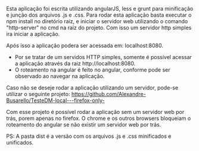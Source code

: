 Esta aplicação foi escrita utilizando angularJS, less e grunt para minificação e junção dos arquivos .js e .css.
Para rodar esta aplicação basta executar o npm install no diretório raiz, e iniciar o servidor web utilizando o comando "http-server" no cmd na raiz do projeto. Com isso um servidor http simples ira iniciar a aplicação.

Após isso a aplicação podera ser acessada em: localhost:8080.
* Por se tratar de um servidos HTTP simples, somente é possível acessar a aplicação através da raiz http://localhost:8080. 
* O roteamento na angular é feito no angular, conforme pode ser observado ao navegar na aplicação.

Caso não se deseje rodar a aplicação utilizando um servidor, pode-se utilizar o seguinte projeto:
https://github.com/Alexandre-Busarello/TesteDM-local---firefox-only-

Com esse projeto é possível rodar a aplicação sem um servidor web por trás, porem apenas no firefox. O chrome e os outros browsers bloqueiam o roteamento do angular se não existir um servidor web por trás.

PS: A pasta dist é a versão com os arquivos .js e .css minificados e unificados.
